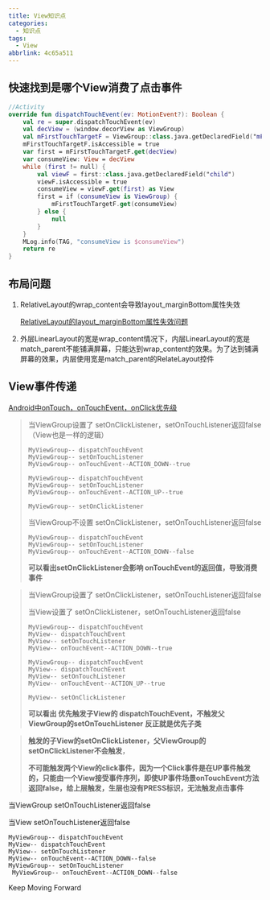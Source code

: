 ```yaml
---
title: View知识点
categories:
  - 知识点
tags:
  - View
abbrlink: 4c65a511
---
```




<!-- more -->



## 快速找到是哪个View消费了点击事件

```kotlin
//Activity   
override fun dispatchTouchEvent(ev: MotionEvent?): Boolean {
    val re = super.dispatchTouchEvent(ev)
    val decView = (window.decorView as ViewGroup)
    val mFirstTouchTargetF = ViewGroup::class.java.getDeclaredField("mFirstTouchTarget")
    mFirstTouchTargetF.isAccessible = true
    var first = mFirstTouchTargetF.get(decView)
    var consumeView: View = decView
    while (first != null) {
        val viewF = first::class.java.getDeclaredField("child")
        viewF.isAccessible = true
        consumeView = viewF.get(first) as View
        first = if (consumeView is ViewGroup) {
            mFirstTouchTargetF.get(consumeView)
        } else {
            null
        }
    }
    MLog.info(TAG, "consumeView is $consumeView")
    return re
}
```



## 布局问题

1. RelativeLayout的wrap_content会导致layout_marginBottom属性失效

   [RelativeLayout的layout_marginBottom属性失效问题](https://blog.csdn.net/w958796636/article/details/52921584)

2. 外层LinearLayout的宽是wrap_content情况下，内层LinearLayout的宽是match_parent不能铺满屏幕，只能达到wrap_content的效果。为了达到铺满屏幕的效果，内层使用宽是match_parent的RelateLayout控件





## View事件传递

[Android中onTouch，onTouchEvent，onClick优先级](https://blog.csdn.net/libinbin147256369/article/details/79911276)

> 当ViewGroup设置了 setOnClickListener，setOnTouchListener返回false （View也是一样的逻辑）
>
> ```
> MyViewGroup-- dispatchTouchEvent
> MyViewGroup-- setOnTouchListener
> MyViewGroup-- onTouchEvent--ACTION_DOWN--true
> 
> MyViewGroup-- dispatchTouchEvent
> MyViewGroup-- setOnTouchListener
> MyViewGroup-- onTouchEvent--ACTION_UP--true
> 
> MyViewGroup-- setOnClickListener
> ```
>
> 当ViewGroup不设置 setOnClickListener，setOnTouchListener返回false
>
> ```
> MyViewGroup-- dispatchTouchEvent
> MyViewGroup-- setOnTouchListener
> MyViewGroup-- onTouchEvent--ACTION_DOWN--false
> ```
>
> **可以看出setOnClickListener会影响 onTouchEvent的返回值，导致消费事件**



> 当ViewGroup设置了 setOnClickListener，setOnTouchListener返回false
>
> 当View设置了 setOnClickListener，setOnTouchListener返回false
>
> ```
> MyViewGroup-- dispatchTouchEvent
> MyView-- dispatchTouchEvent
> MyView-- setOnTouchListener
> MyView-- onTouchEvent--ACTION_DOWN--true
> 
> MyViewGroup-- dispatchTouchEvent
> MyView-- dispatchTouchEvent
> MyView-- setOnTouchListener
> MyView-- onTouchEvent--ACTION_UP--true
> 
> MyView-- setOnClickListener
> ```
>
> **可以看出 优先触发子View的 dispatchTouchEvent，不触发父ViewGroup的setOnTouchListener** **反正就是优先子类**

> **触发的子View的setOnClickListener，父ViewGroup的setOnClickListener不会触发**，
>
> **不可能触发两个View的click事件，因为一个Click事件是在UP事件触发的，只能由一个View接受事件序列，即使UP事件场景onTouchEvent方法返回false，给上层触发，生层也没有PRESS标识，无法触发点击事件**





当ViewGroup setOnTouchListener返回false

当View  setOnTouchListener返回false

```
MyViewGroup-- dispatchTouchEvent
MyView-- dispatchTouchEvent
MyView-- setOnTouchListener
MyView-- onTouchEvent--ACTION_DOWN--false
MyViewGroup-- setOnTouchListener
 MyViewGroup-- onTouchEvent--ACTION_DOWN--false
```











Keep Moving Forward
